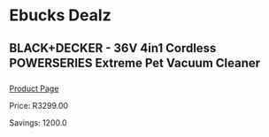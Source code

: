 
# Ebucks Dealz
## BLACK+DECKER - 36V 4in1 Cordless POWERSERIES Extreme Pet Vacuum Cleaner
[Product Page](https://www.ebucks.com/web/shop/productSelected.do?prodId=1153286443&catId=998409624)

Price: R3299.00

Savings: 1200.0


	